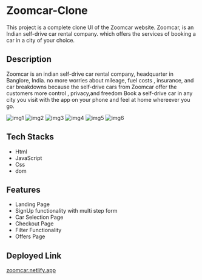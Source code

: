 # Zoomcar-Clone

This project is a complete clone UI of the Zoomcar website. Zoomcar, is an Indian self-drive car rental company. which offers the services of booking a car in a city of your choice.

## Description

Zoomcar is an indian self-drive car rental company, headquarter in Banglore, India. no more worries about mileage, fuel costs , insurance, and car breakdowns because the self-drive cars from Zoomcar offer the customers more control , privacy,and freedom Book a self-drive car in any city you visit with the app on your phone and feel at home whereever you go.

<img src="https://i.postimg.cc/9MWNhqM0/Screenshot-1097.png" alt="img1">
<img src="https://i.postimg.cc/3WMX3PB1/Screenshot-1098.png" alt="img2">
<img src="https://i.postimg.cc/gjM0DRwZ/Screenshot-1099.png" alt="img3">
<img src="https://i.postimg.cc/pX4WLPKR/Screenshot-1101.png" alt="img4">
<img src="https://i.postimg.cc/mDLR5kWN/Screenshot-1102.png" alt="img5">
<img src="https://i.postimg.cc/wjDpxL6Q/Screenshot-1103.png" alt="img6">

## Tech Stacks

- Html
- JavaScript
- Css
- dom

## Features

- Landing Page
- SignUp functionality with multi step form
- Car Selection Page
- Checkout Page
- Filter Functionality
- Offers Page

## Deployed Link

<a href="https://zoomcar2327.netlify.app/l">zoomcar.netlify.app</a>
